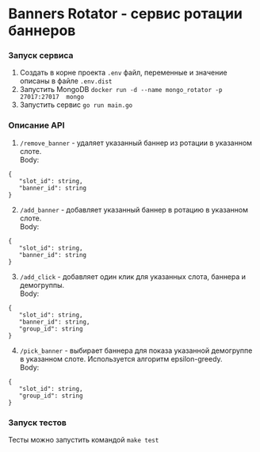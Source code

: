 # Banners Rotator - сервис ротации баннеров

### Запуск сервиса
1. Создать в корне проекта `.env` файл, переменные и значение описаны в файле `.env.dist`
2. Запустить MongoDB `docker run -d --name mongo_rotator -p 27017:27017  mongo`
3. Запустить сервис `go run main.go`

### Описание API
1. `/remove_banner` - удаляет указанный баннер из ротации в указанном слоте.  
Body:
```
{
   "slot_id": string,
   "banner_id": string
}
```
2. `/add_banner` - добавляет указанный баннер в ротацию в указанном слоте.  
Body:
```
{
   "slot_id": string,
   "banner_id": string
}
```
3. `/add_click` - добавляет один клик для указанных слота, баннера и демогруппы.  
Body:
```
{
   "slot_id": string,
   "banner_id": string,
   "group_id": string
}
```
4. `/pick_banner` - выбирает баннера для показа указанной демогруппе в указанном слоте. Используется алгоритм epsilon-greedy.  
Body:
```
{
   "slot_id": string,
   "group_id": string
}
```

### Запуск тестов
Тесты можно запустить командой `make test`
